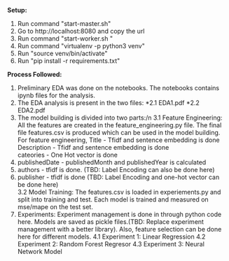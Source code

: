 **Setup:**

1. Run command "start-master.sh"
2. Go to http://localhost:8080 and copy the url
3. Run command "start-worker.sh <url>"
4. Run command "virtualenv -p python3 venv"
5. Run "source venv/bin/activate"
6. Run "pip install -r requirements.txt"


**Process Followed:**
1. Preliminary EDA was done on the notebooks. The notebooks contains ipynb files for the analysis.
2. The EDA analysis is present in the two files:
    *2.1 EDA1.pdf
    *2.2 EDA2.pdf
4. The model building is divided into two parts:/n
    3.1 Feature Engineering: All the features are created in the feature_engineering.py file. The final file features.csv is produced which can be used in the model building.
       For feature engineering,
          Title - Tfidf and sentence embedding is done
          Description - Tfidf and sentence embedding is done </li>
          cateories - One Hot vector is done </li>
       <li> publishedDate - publishedMonth and publishedYear is calculated </li>
       <li> authors - tfidf is done. (TBD: Label Encoding can also be done here) </li>
       <li> publisher - tfidf is done (TBD: Label Encoding and one-hot vector can be done here) </li>
    3.2 Model Training: The features.csv is loaded in experiements.py and split into training and test. Each model is trained and measured on mse/mape on the test set.
6. Experiments: Experiment management is done in through python code here. Models are saved as pickle files.(TBD: Replace experiment management with a better library). Also, feature selection can be done here for different models.
   4.1 Experiment 1: Linear Regression
   4.2 Experiment 2: Random Forest Regresor
   4.3 Experiment 3: Neural Network Model
